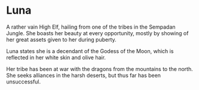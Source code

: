 # Luna

A rather vain High Elf, hailing from one of the tribes in the Sempadan Jungle. She boasts her beauty at every opportunity, mostly by showing of her great assets given to her during puberty. 

Luna states she is a decendant of the Godess of the Moon, which is reflected in her white skin and olive hair. 

Her tribe has been at war with the dragons from the mountains to the north. She seeks alliances in the harsh deserts, but thus far has been unsuccessful. 

